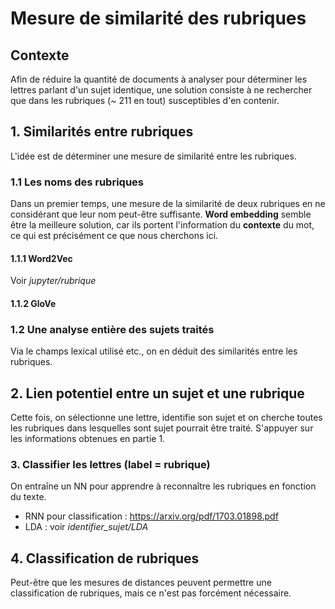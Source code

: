 # Mesure de similarité des rubriques
## Contexte
Afin de réduire la quantité de documents à analyser pour déterminer les lettres parlant d'un sujet identique, une solution consiste à ne rechercher que dans les rubriques (~ 211 en tout) susceptibles d'en contenir.

## 1. Similarités entre rubriques
L'idée est de déterminer une mesure de similarité entre les rubriques.
### 1.1 Les noms des rubriques
Dans un premier temps, une mesure de la similarité de deux rubriques en ne considérant que leur nom peut-être suffisante. **Word embedding** semble être la meilleure solution, car ils portent l'information du **contexte** du mot, ce qui est précisément ce que nous cherchons ici.

#### 1.1.1 Word2Vec
Voir *jupyter/rubrique*

#### 1.1.2 GloVe

### 1.2 Une analyse entière des sujets traités
Via le champs lexical utilisé etc., on en déduit des similarités entre les rubriques.


## 2. Lien potentiel entre un sujet et une rubrique
Cette fois, on sélectionne une lettre, identifie son sujet et on cherche toutes les rubriques dans lesquelles sont sujet pourrait être traité. S'appuyer sur les informations obtenues en partie 1.


### 3. Classifier les lettres (label = rubrique)
On entraîne un NN pour apprendre à reconnaître les rubriques en fonction du texte.
* RNN pour classification : https://arxiv.org/pdf/1703.01898.pdf
* LDA : voir *identifier_sujet/LDA*

## 4. Classification de rubriques
Peut-être que les mesures de distances peuvent permettre une classification de rubriques, mais ce n'est pas forcément nécessaire.
